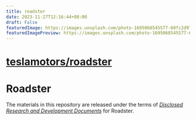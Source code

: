 ```yaml
---
title: roadster
date: 2023-11-27T12:16:44+08:00
draft: False
featuredImage: https://images.unsplash.com/photo-1695068545577-60fc2d9768f2?ixid=M3w0NjAwMjJ8MHwxfHJhbmRvbXx8fHx8fHx8fDE3MDEwNTg1Nzh8&ixlib=rb-4.0.3
featuredImagePreview: https://images.unsplash.com/photo-1695068545577-60fc2d9768f2?ixid=M3w0NjAwMjJ8MHwxfHJhbmRvbXx8fHx8fHx8fDE3MDEwNTg1Nzh8&ixlib=rb-4.0.3
---
```


# [teslamotors/roadster](https://github.com/teslamotors/roadster)

# Roadster

The materials in this repository are released under the terms of
[_Disclosed Research and Development Documents_](https://service.tesla.com/roadster) for Roadster.
